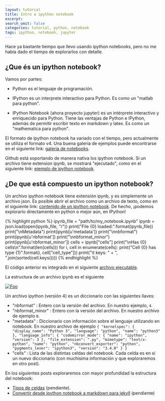 ```yaml
---
layout: tutorial
title: Intro a ipython notebook
excerpt:
search_omit: false
categories: tutorial, python, notebook
tags: ipython, notebook, jupyter
---
```


Hace ya bastante tiempo que llevo usando ipython notebooks, 
pero no me había dado el tiempo de explorarlos con detalle.

## ¿Que és un ipython notebook?

Vamos por partes:

 * Python es el lenguaje de programación.

 * IPython es un interprete interactivo para Python. Es como un "matlab para python".

 * IPython Notebook  (ahora proyecto jupyter) es un intérprete interactivo y enriquecido para Python.
 Tiene las ventajas de Python e IPython, además de permitir escribir texto en markdown y latex.
 Es como un "mathematica para python".

El formato de ipython notebook ha variado con el tiempo, pero actualmente se utiliza el formato v4. 
Una buena galería de ejemplos puede encontrarse en el siguiente link:
[galería de notebooks](https://github.com/ipython/ipython/wiki/A-gallery-of-interesting-IPython-Notebooks).

Github está soportando de manera nativa los ipython notebook. Si un archivo tiene extension ipynb, 
se mostrará "ejecutado", como en el siguiente link: [ejemplo de ipython notebook](https://github.com/sebastiandres/sebastiandres.github.io/blob/master/ipynb/OutputComplete.ipynb).

## ¿De que está compuesto un ipython notebook?
Un archivo ipython notebook tiene extensión ipynb, y es simplemente un archivo json.
Es posible abrir el archivo como un archivo de texto, como en el siguiente link: [contenido de un ipython notebook](https://raw.githubusercontent.com/sebastiandres/sebastiandres.github.io/master/ipynb/OutputComplete.ipynb).
De hecho, ¡podemos explorarlo directamente en python o mejor aún, en IPython!

{% highlight python %}
ipynb_file = "path/to/my_notebook.ipynb"
ipynb = json.load(open(ipynb_file, "r"))
print("File {0} loaded:".format(ipynb_file))
print("\nMetadata")
print(ipynb[u'metadata'])
print("\nnbformat")
print(ipynb[u'nbformat'])
print("\nnbformat_minor")
print(ipynb[u'nbformat_minor'])
cells = ipynb["cells"]
print("\nHas {0} cells\n".format(len(cells)))
for i, cell in enumerate(cells):
    print("Cell {0} has type {1}".format(i, cell["cell_type"]))
    print("\t keys: " + ", ".join(sorted(cell.keys())))
{% endhighlight %}

El código anterior es integrado en el siguiente [archivo ejecutable](https://github.com/sebastiandres/sebastiandres.github.io/blob/master/ipynb/debug_ipynb.py).

La estructura de un archivo ipynb es el siguiente

[![Foo](https://raw.githubusercontent.com/sebastiandres/sebastiandres.github.io/master/images/ipython/ipython_notebooktype_dict.png)](https://embed.coggle.it/diagram/55a538a177c48bb86bf0dea0/3ebb78e30f3581250d5d2036c4404ba85fd44bf6f79032e71b81619e0d72d13c)


Un archivo ipython (versión 4) es un diccionario con las siguientes llaves:

 * "nbformat" : Entero con la versión del archivo. En nuestro ejemplo, `4`.
 * "nbformat_minor" : Entero con la versión del archivo. En nuestro archivo de ejemplo `0`.
 * "metadata" : Diccionario con información sobre el lenguaje utilizando en notebook. En nuestro archivo de ejemplo 
`{
  "kernelspec": {
   "display_name": "Python 3",
   "language": "python",
   "name": "python3"
  },
  "language_info": {
   "codemirror_mode": {
    "name": "ipython",
    "version": 3
   },
   "file_extension": ".py",
   "mimetype": "text/x-python",
   "name": "python",
   "nbconvert_exporter": "python",
   "pygments_lexer": "ipython3",
   "version": "3.4.0"
  }
 }`
 * "cells" : Lista de las distintas celdas del notebook. Cada celda es en sí un nuevo diccionario (con muchísima información y que exploraremos en otro post).

En los siguientes posts exploraremos con mayor profundidad la estructura del notebook:

 * [Tipos de celdas](link) (pendiente).
 * [Convertir desde ipython notebook a markdown para jekyll](link) (pendiente)

